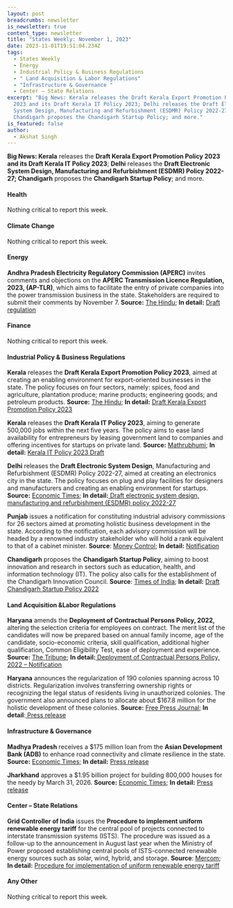 ```yaml
---
layout: post
breadcrumbs: newsletter
is_newsletter: true
content_type: newsletter
title: "States Weekly: November 1, 2023"
date: 2023-11-01T19:51:04.234Z
tags:
  - States Weekly
  - Energy
  - Industrial Policy & Business Regulations
  - " Land Acquisition & Labor Regulations"
  - "Infrastructure & Governance "
  - Center – State Relations 
excerpt: "Big News: Kerala releases the Draft Kerala Export Promotion Policy
  2023 and its Draft Kerala IT Policy 2023; Delhi releases the Draft Electronic
  System Design, Manufacturing and Refurbishment (ESDMR) Policy 2022-27;
  Chandigarh proposes the Chandigarh Startup Policy; and more."
is_featured: false
author:
  - Akshat Singh
---
```

**Big News: Kerala** releases the **Draft Kerala Export Promotion Policy 2023 and its Draft Kerala IT Policy 2023**; **Delhi** releases the **Draft Electronic System Design, Manufacturing and Refurbishment (ESDMR) Policy 2022-27; Chandigarh** proposes the **Chandigarh Startup Policy**; and more.

#### Health 

Nothing critical to report this week.

#### Climate Change

Nothing critical to report this week.

#### Energy

**Andhra Pradesh Electricity Regulatory Commission (APERC)** invites comments and objections on the **APERC Transmission Licence Regulation, 2023, (AP-TLR)**, which aims to facilitate the entry of private companies into the power transmission business in the state. Stakeholders are required to submit their comments by November 7. **Source:** [The Hindu](https://www.thehindu.com/news/national/andhra-pradesh/aperc-regulation-seeks-to-allow-entry-of-private-firms-into-power-transmission-business-in-andhra-pradesh/article67458536.ece); **In detail:** [Draft regulation](https://aperc.gov.in/admin/upload/TransmissionLicenceRegulation2023_19.09.23.pdf)

#### Finance

Nothing critical to report this week.

#### Industrial Policy & Business Regulations  

**Kerala** releases the **Draft Kerala Export Promotion Policy 2023**, aimed at creating an enabling environment for export-oriented businesses in the state. The policy focuses on four sectors, namely: spices, food and agriculture, plantation produce; marine products; engineering goods; and petroleum products. **Source:** [The Hindu](https://www.thehindu.com/news/national/kerala/draft-kerala-export-promotion-policy-2023-published/article67476627.ece); **In detail:** [Draft Kerala Export Promotion Policy 2023](https://www.ksidc.org/wp-content/uploads/2023/09/Final-Draft-Kerala-Export-Promotion-Policy-2023-v1.5-21.09.2023.pdf)

**Kerala** releases the **Draft Kerala IT Policy 2023**, aiming to generate 500,000 jobs within the next five years. The policy aims to ease land availability for entrepreneurs by leasing government land to companies and offering incentives for startups on private land. **Source:** [Mathrubhumi](https://english.mathrubhumi.com/news/money/kerala-government-announced-liberalised-draft-it-policy-with-aim-to-promote-private-parks-1.9020306); **In detail:** [Kerala IT Policy 2023 Draft](https://itpolicy.startupmission.in/it-policy.pdf)

**Delhi** releases the **Draft Electronic System Design**, Manufacturing and Refurbishment (ESDMR) Policy 2022-27, aimed at creating an electronics city in the state. The policy focuses on plug and play facilities for designers and manufacturers and creating an enabling environment for startups. **Source:** [Economic Times](https://telecom.economictimes.indiatimes.com/news/policy/delhi-govt-releases-draft-electronic-system-design-manufacturing-and-refurbishment-policy/104740841); **In detail:**[ Draft electronic system design, manufacturing and refurbishment (ESDMR) policy 2022-27](https://industries.delhi.gov.in/sites/default/files/Industries/circulars-orders/electronic6.pdf)

**Punjab** issues a notification for constituting industrial advisory commissions for 26 sectors aimed at promoting holistic business development in the state. According to the notification, each advisory commission will be headed by a renowned industry stakeholder who will hold a rank equivalent to that of a cabinet minister. **Source**: [Money Control](https://www.moneycontrol.com/news/politics/punjab-goverment-to-constitute-industrial-advisory-commissions-for-26-sectors-11596581.html); **In detail:** [Notification](https://drive.google.com/file/d/1cTPdvG2RvTI2eXu96UvEmYUpJ_uYaSVc/view)

**Chandigarh** proposes the **Chandigarh Startup Policy**, aiming to boost innovation and research in sectors such as education, health, and information technology (IT). The policy also calls for the establishment of the Chandigarh Innovation Council. **Source**: [Times of India](https://timesofindia.indiatimes.com/city/chandigarh/draft-policy-ut-to-set-up-body-to-boost-startups/articleshow/104664337.cms); **In detail:** [Draft Chandigarh Startup Policy 2022](https://chandigarh.gov.in/sites/default/files/jan2022/ind22-strtupolicy2022-3108.pdf)

#### Land Acquisition &Labor Regulations  

**Haryana** amends the **Deployment of Contractual Persons Policy, 2022,** altering the selection criteria for employees on contract. The merit list of the candidates will now be prepared based on annual family income, age of the candidate, socio-economic criteria, skill qualification, additional higher qualification, Common Eligibility Test, ease of deployment and experience. **Source:** [The Tribune](https://www.tribuneindia.com/news/haryana/govt-amends-selection-criteria-for-employees-on-contract-556834); **In detail:**[ Deployment of Contractual Persons Policy, 2022 – Notification](https://csharyana.gov.in/WriteReadData/Notifications-&-Orders/Human-Resources-III/13999.pdf)

**Haryana** announces the regularization of 190 colonies spanning across 10 districts. Regularization involves transferring ownership rights or recognizing the legal status of residents living in unauthorized colonies. The government also announced plans to allocate about $167.8 million for the holistic development of these colonies. **Source:** [Free Press Journal](https://www.freepressjournal.in/india/haryana-cm-khattar-orders-190-more-colonies-regularisation-across-10-districts); **In detail**:[ Press release](https://prharyana.gov.in/en/in-a-major-announcement-haryana-chief-minister-sh-manohar-lal-has-declared-the-regularization-of)

#### Infrastructure & Governance

**Madhya Pradesh** receives a $175 million loan from the **Asian Development Bank (ADB)** to enhance road connectivity and climate resilience in the state. **Source:** [Economic Times;](https://infra.economictimes.indiatimes.com/news/roads-highways/adb-approves-usd-175-million-loan-to-upgrade-roads-in-madhya-pradesh/104673227) **In detail:** [Press release](https://www.adb.org/news/adb-loan-upgrade-roads-madhya-pradesh-india)

**Jharkhand** approves a $1.95 billion project for building 800,000 houses for the needy by March 31, 2026. **Source:** [Economic Times](https://realty.economictimes.indiatimes.com/news/residential/jharkhand-government-gives-nod-to-ambitious-rs-16320-crore-housing-project-for-needy/104542416); **In detail:** [Press release](https://cm.jharkhand.gov.in/sites/default/files/Press_Release_3-18-10-2023%28English%29.pdf)

#### Center – State Relations 

**Grid Controller of India** issues the **Procedure to implement uniform renewable energy tariff** for the central pool of projects connected to interstate transmission systems (ISTS). The procedure was issued as a follow-up to the announcement in August last year when the Ministry of Power proposed establishing central pools of ISTS-connected renewable energy sources such as solar, wind, hybrid, and storage. **Source**: [Mercom](https://www.mercomindia.com/grid-india-procedure-uniform-renewable-energy-tariff); **In detail:** [Procedure for implementation of uniform renewable energy tariff](https://powermin.gov.in/sites/default/files/webform/notices/Approval_of_Procedure_for_Implementation_of_Uniform_Renewable_Energy.pdf)

#### Any Other

Nothing critical to report this week.
